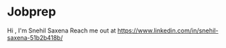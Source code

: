 # Jobprep
Hi , I'm Snehil Saxena
Reach me out at https://www.linkedin.com/in/snehil-saxena-51b2b418b/
